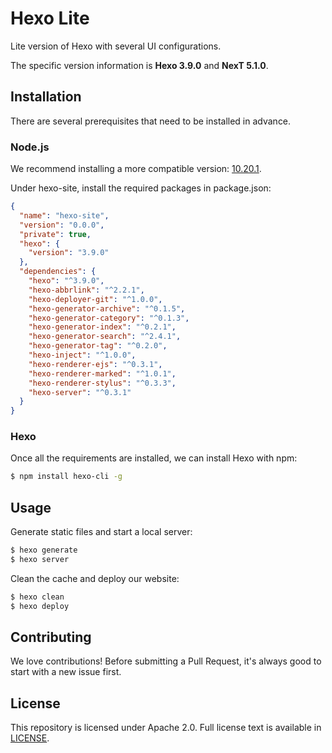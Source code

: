 # Hexo Lite
Lite version of Hexo with several UI configurations.

The specific version information is **Hexo 3.9.0** and **NexT 5.1.0**.

## Installation
There are several prerequisites that need to be installed in advance.

### Node.js
We recommend installing a more compatible version: [10.20.1](https://nodejs.org/en/blog/release/v10.20.1/).

Under hexo-site, install the required packages in package.json:
```json
{
  "name": "hexo-site",
  "version": "0.0.0",
  "private": true,
  "hexo": {
    "version": "3.9.0"
  },
  "dependencies": {
    "hexo": "^3.9.0",
    "hexo-abbrlink": "^2.2.1",
    "hexo-deployer-git": "^1.0.0",
    "hexo-generator-archive": "^0.1.5",
    "hexo-generator-category": "^0.1.3",
    "hexo-generator-index": "^0.2.1",
    "hexo-generator-search": "^2.4.1",
    "hexo-generator-tag": "^0.2.0",
    "hexo-inject": "^1.0.0",
    "hexo-renderer-ejs": "^0.3.1",
    "hexo-renderer-marked": "^1.0.1",
    "hexo-renderer-stylus": "^0.3.3",
    "hexo-server": "^0.3.1"
  }
}
```

### Hexo
Once all the requirements are installed, we can install Hexo with npm:
```bash
$ npm install hexo-cli -g
```

## Usage
Generate static files and start a local server:
```bash
$ hexo generate
$ hexo server
```

Clean the cache and deploy our website:
```bash
$ hexo clean
$ hexo deploy
```

## Contributing
We love contributions! Before submitting a Pull Request, it's always good to start with a new issue first.

## License
This repository is licensed under Apache 2.0. Full license text is available in [LICENSE](https://github.com/necusjz/hexo-lite/blob/main/LICENSE).
